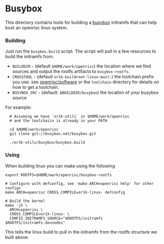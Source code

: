 # Busybox

This directory contains tools for building a [busybox](https://busybox.net)
initramfs that can help boot an openrisc linux system.

### Building

Just run the `busybox.build` script.  The script will pull in a few
resources to build the initramfs from.

 - `BUILDDIR`    - (default `$HOME/work/openrisc`) the location where we find sources and output
                   the rootfs artifacts to `busybox-rootfs`.
 - `CROSSTOOL`   - (default `or1k-buildroot-linux-musl-`) the toolchain prefix you use.
                   see [openrisc/software](https://openrisc.io/software) or the `toolchain`
                   directory for details on how to get a toolchain.
 - `BUSYBOX_SRC` - (default: `$BUILDDIR/busybox`) the location of your busybox source

For example:

```
  # Assuming we have `or1k-utils` in $HOME/work/openrisc
  # and the toolchaiin is already in your PATH

  cd $HOME/work/openrisc
  git clone git://busybox.net/busybox.git

  ./or1k-utils/busybox/busybox.build
```

### Using

When building linux you can make using the following

```
export ROOTFS=$HOME/work/openrisc/busybox-rootfs

# Configure with defconfig, see 'make ARCH=openrisc help' for other configs
make ARCH=openrisc CROSS_COMPILE=or1k-linux- defconfig

# Build the kernel
make -j5 \
  ARCH=openrisc \
  CROSS_COMPILE=or1k-linux- \
  CONFIG_INITRAMFS_SOURCE="$ROOTFS/initramfs $ROOTFS/initramfs.devnodes"
```

This tells the linux build to pull in the initramfs from the rootfs structure
we built above.
